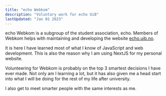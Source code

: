```yaml
---
title: "echo Webkom"
description: "Voluntary work for echo UiB"
lastUpdated: "Jan 01 2023"
---
```


echo Webkom is a subgroup of the student association, echo. Members of Webkom helps with maintaining and developing the website [echo.uib.no](https://echo.uib.no/).

It is here I have learned most of what I know of JavaScript and web development. This is also the reason why I am using NextJS for my personal website.

Volunteering for Webkom is probably on the top 3 smartest decisions I have ever made. Not only am I learning a lot, but it has also given me a head start into what I will be doing for the rest of my life after university.

I also get to meet smarter people with the same interests as me.
